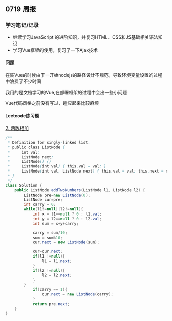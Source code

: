 ## 0719 周报
### 学习笔记/记录
- 继续学习JavaScript 的进阶知识，并复习HTML、CSS和JS基础相关语法知识
- 学习Vue框架的使用，复习了一下Ajax技术

#### 问题
在装Vue的时候由于一开始nodejs的路径设计不规范，导致环境变量设置的过程中浪费了不少时间

我用的是文档学习的Vue,在部署框架的过程中会出一些小问题

Vue代码风格之前没有写过，适应起来比较麻烦

#### Leetcode练习题
[2. 两数相加](https://leetcode.cn/problems/add-two-numbers/)

```java
/**
 * Definition for singly-linked list.
 * public class ListNode {
 *     int val;
 *     ListNode next;
 *     ListNode() {}
 *     ListNode(int val) { this.val = val; }
 *     ListNode(int val, ListNode next) { this.val = val; this.next = next; }
 * }
 */
class Solution {
    public ListNode addTwoNumbers(ListNode l1, ListNode l2) {
        ListNode pre=new ListNode(0);
        ListNode cur=pre;
        int carry = 0;
        while(l1!=null||l2!=null){
            int x = l1==null ? 0 : l1.val;
            int y = l2==null ? 0 : l2.val;
            int sum = x+y+carry;

            carry = sum/10;
            sum = sum%10;
            cur.next = new ListNode(sum);

            cur=cur.next;
            if(l1 !=null){
                l1 = l1.next;
            }
            if(l2 !=null){
                l2 = l2.next;
            }
        }
            if(carry == 1){
                cur.next = new ListNode(carry);
            }
            return pre.next;
    }
}
```

